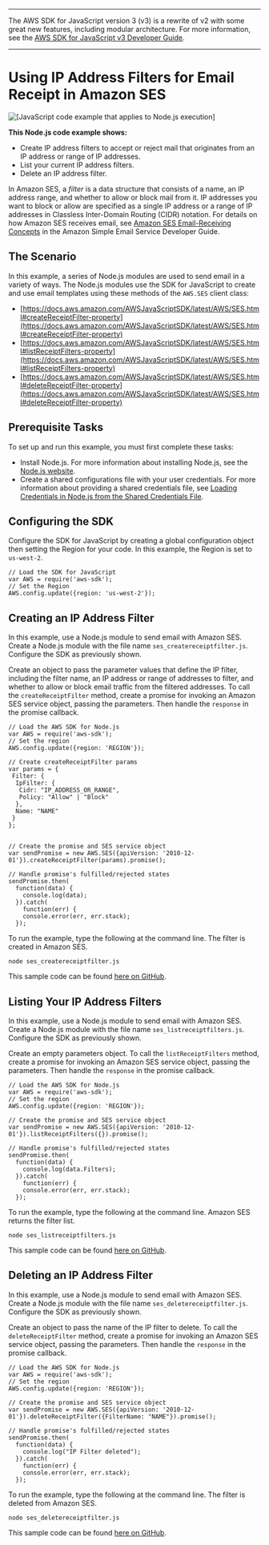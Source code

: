 --------

The AWS SDK for JavaScript version 3 \(v3\) is a rewrite of v2 with some great new features, including modular architecture\. For more information, see the [AWS SDK for JavaScript v3 Developer Guide](https://docs.aws.amazon.com/sdk-for-javascript/v3/developer-guide/welcome.html)\.

--------

# Using IP Address Filters for Email Receipt in Amazon SES<a name="ses-examples-ip-filters"></a>

![\[JavaScript code example that applies to Node.js execution\]](http://docs.aws.amazon.com/sdk-for-javascript/v2/developer-guide/images/nodeicon.png)

**This Node\.js code example shows:**
+ Create IP address filters to accept or reject mail that originates from an IP address or range of IP addresses\.
+ List your current IP address filters\.
+ Delete an IP address filter\.

In Amazon SES, a *filter* is a data structure that consists of a name, an IP address range, and whether to allow or block mail from it\. IP addresses you want to block or allow are specified as a single IP address or a range of IP addresses in Classless Inter\-Domain Routing \(CIDR\) notation\. For details on how Amazon SES receives email, see [Amazon SES Email\-Receiving Concepts](http://docs.aws.amazon.com/ses/latest/DeveloperGuide/receiving-email-concepts.html) in the Amazon Simple Email Service Developer Guide\.

## The Scenario<a name="ses-examples-receiving-email-scenario"></a>

In this example, a series of Node\.js modules are used to send email in a variety of ways\. The Node\.js modules use the SDK for JavaScript to create and use email templates using these methods of the `AWS.SES` client class:
+ [https://docs.aws.amazon.com/AWSJavaScriptSDK/latest/AWS/SES.html#createReceiptFilter-property](https://docs.aws.amazon.com/AWSJavaScriptSDK/latest/AWS/SES.html#createReceiptFilter-property)
+ [https://docs.aws.amazon.com/AWSJavaScriptSDK/latest/AWS/SES.html#listReceiptFilters-property](https://docs.aws.amazon.com/AWSJavaScriptSDK/latest/AWS/SES.html#listReceiptFilters-property)
+ [https://docs.aws.amazon.com/AWSJavaScriptSDK/latest/AWS/SES.html#deleteReceiptFilter-property](https://docs.aws.amazon.com/AWSJavaScriptSDK/latest/AWS/SES.html#deleteReceiptFilter-property)

## Prerequisite Tasks<a name="ses-examples-ip-filters-prerequisites"></a>

To set up and run this example, you must first complete these tasks:
+ Install Node\.js\. For more information about installing Node\.js, see the [Node\.js website](https://nodejs.org)\.
+ Create a shared configurations file with your user credentials\. For more information about providing a shared credentials file, see [Loading Credentials in Node\.js from the Shared Credentials File](loading-node-credentials-shared.md)\.

## Configuring the SDK<a name="ses-examples-ip-filters-configure-sdk"></a>

Configure the SDK for JavaScript by creating a global configuration object then setting the Region for your code\. In this example, the Region is set to `us-west-2`\.

```
// Load the SDK for JavaScript
var AWS = require('aws-sdk');
// Set the Region 
AWS.config.update({region: 'us-west-2'});
```

## Creating an IP Address Filter<a name="ses-examples-ip-filters-creating"></a>

In this example, use a Node\.js module to send email with Amazon SES\. Create a Node\.js module with the file name `ses_createreceiptfilter.js`\. Configure the SDK as previously shown\.

Create an object to pass the parameter values that define the IP filter, including the filter name, an IP address or range of addresses to filter, and whether to allow or block email traffic from the filtered addresses\. To call the `createReceiptFilter` method, create a promise for invoking an Amazon SES service object, passing the parameters\. Then handle the `response` in the promise callback\.

```
// Load the AWS SDK for Node.js
var AWS = require('aws-sdk');
// Set the region 
AWS.config.update({region: 'REGION'});

// Create createReceiptFilter params
var params = {
 Filter: {
  IpFilter: {
   Cidr: "IP_ADDRESS_OR_RANGE", 
   Policy: "Allow" | "Block"
  },
  Name: "NAME"
 }
};


// Create the promise and SES service object
var sendPromise = new AWS.SES({apiVersion: '2010-12-01'}).createReceiptFilter(params).promise();

// Handle promise's fulfilled/rejected states
sendPromise.then(
  function(data) {
    console.log(data);
  }).catch(
    function(err) {
    console.error(err, err.stack);
  });
```

To run the example, type the following at the command line\. The filter is created in Amazon SES\.

```
node ses_createreceiptfilter.js
```

This sample code can be found [here on GitHub](https://github.com/awsdocs/aws-doc-sdk-examples/tree/master/javascript/example_code/ses/ses_createreceiptfilter.js)\.

## Listing Your IP Address Filters<a name="ses-examples-ip-filters-listing"></a>

In this example, use a Node\.js module to send email with Amazon SES\. Create a Node\.js module with the file name `ses_listreceiptfilters.js`\. Configure the SDK as previously shown\.

Create an empty parameters object\. To call the `listReceiptFilters` method, create a promise for invoking an Amazon SES service object, passing the parameters\. Then handle the `response` in the promise callback\.

```
// Load the AWS SDK for Node.js
var AWS = require('aws-sdk');
// Set the region 
AWS.config.update({region: 'REGION'});

// Create the promise and SES service object
var sendPromise = new AWS.SES({apiVersion: '2010-12-01'}).listReceiptFilters({}).promise();

// Handle promise's fulfilled/rejected states
sendPromise.then(
  function(data) {
    console.log(data.Filters);
  }).catch(
    function(err) {
    console.error(err, err.stack);
  });
```

To run the example, type the following at the command line\. Amazon SES returns the filter list\.

```
node ses_listreceiptfilters.js
```

This sample code can be found [here on GitHub](https://github.com/awsdocs/aws-doc-sdk-examples/tree/master/javascript/example_code/ses/ses_listreceiptfilters.js)\.

## Deleting an IP Address Filter<a name="ses-examples-ip-filters-deleting"></a>

In this example, use a Node\.js module to send email with Amazon SES\. Create a Node\.js module with the file name `ses_deletereceiptfilter.js`\. Configure the SDK as previously shown\.

Create an object to pass the name of the IP filter to delete\. To call the `deleteReceiptFilter` method, create a promise for invoking an Amazon SES service object, passing the parameters\. Then handle the `response` in the promise callback\.

```
// Load the AWS SDK for Node.js
var AWS = require('aws-sdk');
// Set the region 
AWS.config.update({region: 'REGION'});

// Create the promise and SES service object
var sendPromise = new AWS.SES({apiVersion: '2010-12-01'}).deleteReceiptFilter({FilterName: "NAME"}).promise();

// Handle promise's fulfilled/rejected states
sendPromise.then(
  function(data) {
    console.log("IP Filter deleted");
  }).catch(
    function(err) {
    console.error(err, err.stack);
  });
```

To run the example, type the following at the command line\. The filter is deleted from Amazon SES\.

```
node ses_deletereceiptfilter.js
```

This sample code can be found [here on GitHub](https://github.com/awsdocs/aws-doc-sdk-examples/tree/master/javascript/example_code/ses/ses_deletereceiptfilter.js)\.